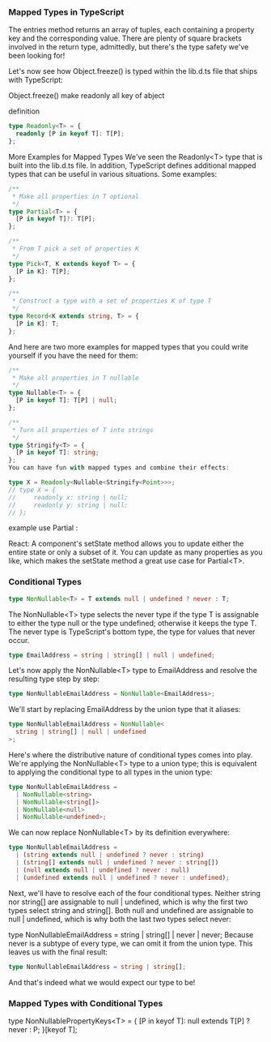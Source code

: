 ### Mapped Types in TypeScript

[](https://www.typescriptlang.org/docs/handbook/2/mapped-types.html)

The entries method returns an array of tuples, each containing a property key and the corresponding value. There are plenty of square brackets involved in the return type, admittedly, but there's the type safety we've been looking for!

Let's now see how Object.freeze() is typed within the lib.d.ts file that ships with TypeScript:

Object.freeze() make readonly all key of abject

definition

```typescript
type Readonly<T> = {
  readonly [P in keyof T]: T[P];
};
```

More Examples for Mapped Types
We've seen the Readonly\<T> type that is built into the lib.d.ts file. In addition, TypeScript defines additional mapped types that can be useful in various situations. Some examples:

```typescript
/**
 * Make all properties in T optional
 */
type Partial<T> = {
  [P in keyof T]?: T[P];
};

/**
 * From T pick a set of properties K
 */
type Pick<T, K extends keyof T> = {
  [P in K]: T[P];
};

/**
 * Construct a type with a set of properties K of type T
 */
type Record<K extends string, T> = {
  [P in K]: T;
};
```

And here are two more examples for mapped types that you could write yourself if you have the need for them:

```typescript
/**
 * Make all properties in T nullable
 */
type Nullable<T> = {
  [P in keyof T]: T[P] | null;
};

/**
 * Turn all properties of T into strings
 */
type Stringify<T> = {
  [P in keyof T]: string;
};
You can have fun with mapped types and combine their effects:

type X = Readonly<Nullable<Stringify<Point>>>;
// type X = {
//     readonly x: string | null;
//     readonly y: string | null;
// };
```

example use Partial :

React: A component's setState method allows you to update either the entire state or only a subset of it. You can update as many properties as you like, which makes the setState method a great use case for Partial\<T>.


### Conditional Types

```typescript
type NonNullable<T> = T extends null | undefined ? never : T;
```

The NonNullable\<T> type selects the never type if the type T is assignable to either the type null or the type undefined; otherwise it keeps the type T. The never type is TypeScript's bottom type, the type for values that never occur.

```typescript
type EmailAddress = string | string[] | null | undefined;
```

Let's now apply the NonNullable\<T> type to EmailAddress and resolve the resulting type step by step:

```typescript
type NonNullableEmailAddress = NonNullable<EmailAddress>;
```

We'll start by replacing EmailAddress by the union type that it aliases:

```typescript
type NonNullableEmailAddress = NonNullable<
  string | string[] | null | undefined
>;
```

Here's where the distributive nature of conditional types comes into play. We're applying the NonNullable\<T> type to a union type; this is equivalent to applying the conditional type to all types in the union type:

```typescript
type NonNullableEmailAddress =
  | NonNullable<string>
  | NonNullable<string[]>
  | NonNullable<null>
  | NonNullable<undefined>;
```

We can now replace NonNullable\<T> by its definition everywhere:

```typescript
type NonNullableEmailAddress =
  | (string extends null | undefined ? never : string)
  | (string[] extends null | undefined ? never : string[])
  | (null extends null | undefined ? never : null)
  | (undefined extends null | undefined ? never : undefined);
```

Next, we'll have to resolve each of the four conditional types. Neither string nor string[] are assignable to null | undefined, which is why the first two types select string and string[]. Both null and undefined are assignable to null | undefined, which is why both the last two types select never:

type NonNullableEmailAddress = string | string[] | never | never;
Because never is a subtype of every type, we can omit it from the union type. This leaves us with the final result:

```typescript
type NonNullableEmailAddress = string | string[];
```

And that's indeed what we would expect our type to be!

### Mapped Types with Conditional Types

[](https://codesandbox.io/s/fp-ts-react-o5t7m?file=/src/index.tsxs)

type NonNullablePropertyKeys\<T> = \{
  [P in keyof T]: null extends T[P] ? never : P;
}[keyof T];
